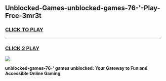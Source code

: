
## Unblocked-Games-unblocked-games-76-'-Play-Free-3mr3t
<h3>
<a href="https://premium76.site?title=unblocked-games-76-'&ref=19M">CLICK TO PLAY</a></h3>
<hr>

<h3>
<a href="https://premium76.site?title=unblocked-games-76-'&ref=19M">CLICK 2 PLAY</a>
  
</h3>

<a href="https://premium76.site?title=unblocked-games-76-'&ref=19M"><img src="https://clearcache.store/games.png"></a>


**unblocked-games-76-' games unblocked: Your Gateway to Fun and Accessible Online Gaming**
